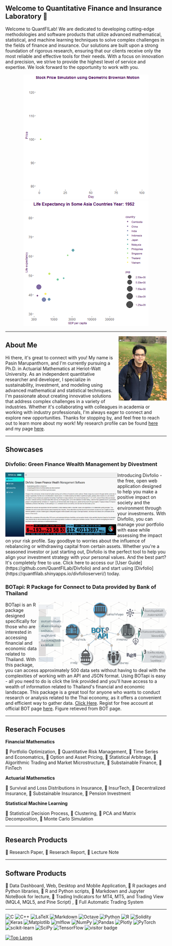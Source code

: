 ## Welcome to Quantitative Finance and Insurance Laboratory 👋

Welcome to QuantFILab! We are dedicated to developing cutting-edge methodologies and software products that utilize advanced mathematical, statistical, and machine learning techniques to solve complex challenges in the fields of finance and insurance. Our solutions are built upon a strong foundation of rigorous research, ensuring that our clients receive only the most reliable and effective tools for their needs. With a focus on innovation and precision, we strive to provide the highest level of service and expertise. We look forward to the opportunity to work with you.

<p align="center">
  <img src="https://github.com/QuantFILab/QuantFILab/blob/master/Figure/sim.gif?raw=true" width="390" height="390"/>
  <img src="https://github.com/QuantFILab/QuantFILab/blob/master/Figure/life.gif?raw=true" width="390" height="390"/>
</p>

__________________________________________________________________________________________________________________________________________________________________
<img align="right" width="150" height="200" src="https://github.com/QuantFILab/QuantFILab/blob/master/Figure/Pasin.jpg?raw=true">

## About Me

Hi there, it's great to connect with you! My name is Pasin Marupanthorn, and I'm currently pursuing a Ph.D. in Actuarial Mathematics at Heriot-Watt University. As an independent quantitative researcher and developer, I specialize in sustainability, investment, and modeling using advanced mathematical and statistical techniques. I'm passionate about creating innovative solutions that address complex challenges in a variety of industries. Whether it's collaborating with colleagues in academia or working with industry professionals, I'm always eager to connect and explore new opportunities. Thanks for stopping by, and feel free to reach out to learn more about my work! My research profile can be found [here](https://scholar.google.com/citations?hl=en&user=NcoXQYYAAAAJ) and my page [here](https://oporkabbb.wixsite.com/math).
__________________________________________________________________________________________________________________________________________________________________


## Showcases

### Divfolio: Green Finance Wealth Management by Divestment
<img align="left" src="https://github.com/QuantFILab/Divfolio/blob/main/Figures/openpage.png?raw=true" width="350" height="200"/> 
Introducing Divfolio - the free, open web application designed to help you make a positive impact on society and the environment through your investments. With Divfolio, you can manage your portfolio with ease while assessing the impact on your risk profile. Say goodbye to worries about the influence of rebalancing or withdrawing capital from certain assets. Whether you're a seasoned investor or just starting out, Divfolio is the perfect tool to help you align your investment strategy with your personal values. And the best part? It's completely free to use. Click here to access our [User Guide](https://github.com/QuantFILab/Divfolio) and   and start using [Divfolio](https://quantfilab.shinyapps.io/divfolioserveri/) today.


### BOTapi: R Package for Connect to Data provided by Bank of Thailand 

<img align="right" src="https://github.com/QuantFILab/QuantFILab/blob/master/Figure/botapi.png?raw=true" width="400" height="200"/> 

BOTapi is an R package designed specifically for those who are interested in accessing financial and economic data related to Thailand. With this package, you can access approximately 500 data sets without having to deal with the complexities of working with an API and JSON format. Using BOTapi is easy - all you need to do is click the link provided and you'll have access to a wealth of information related to Thailand's financial and economic landscape. This package is a great tool for anyone who wants to conduct research or analysis related to the Thai economy, as it offers a convenient and efficient way to gather data. [Click Here](https://github.com/QuantFILab/BOTapi). Regist for free account at official BOT page [here](https://apiportal.bot.or.th/bot/public/). Figure retieved from BOT page.

__________________________________________________________________________________________________________________________________________________________________


## Reserach Focuses


**Financial Mathematics** 

:small_blue_diamond: Portfolio Optimization, :small_blue_diamond: Quantitative Risk Management, :small_blue_diamond: Time Series and Economatrics, :small_blue_diamond: Option and Asset Pricing, :small_blue_diamond: Statistical Arbitrage, :small_blue_diamond: Algorithmic Trading and Market Microstructure, :small_blue_diamond: Substainable Finance, :small_blue_diamond: FinTech



**Actuarial Mathemetics** 

:small_blue_diamond: Survival and Loss Distributions in Insurance, :small_blue_diamond: InsurTech, :small_blue_diamond: Decentralized Insurance, :small_blue_diamond: Substainable Insurance, :small_blue_diamond: Pension Investment

  
**Statistical Machine Learning** 

:small_blue_diamond: Statistical Decision Process, :small_blue_diamond: Clustering, :small_blue_diamond: PCA and Matrix Decomposition, :small_blue_diamond: Monte Carlo Simulation 

__________________________________________________________________________________________________________________________________________________________________


## Research Products

:small_blue_diamond: Research Paper, :small_blue_diamond: Reserach Report, :small_blue_diamond: Lecture Note

__________________________________________________________________________________________________________________________________________________________________


## Software Products

:small_blue_diamond: Data Dashboard, Web, Desktop and Moblie Application, :small_blue_diamond: R packages and Python libraries, :small_blue_diamond: R and Python scripts, :small_blue_diamond: Markdown and Jupyter NoteBook for lecture, :small_blue_diamond: Trading Indicators for MT4, MT5, and Trading View (MQL4, MQL5, and Pine Script)
, :small_blue_diamond: Full Automatic Trading System
      

__________________________________________________________________________________________________________________________________________________________________
![C](https://img.shields.io/badge/c-%2300599C.svg?style=for-the-badge&logo=c&logoColor=white)
![C++](https://img.shields.io/badge/c++-%2300599C.svg?style=for-the-badge&logo=c%2B%2B&logoColor=white)
![LaTeX](https://img.shields.io/badge/latex-%23008080.svg?style=for-the-badge&logo=latex&logoColor=white)
![Markdown](https://img.shields.io/badge/markdown-%23000000.svg?style=for-the-badge&logo=markdown&logoColor=white)
![Octave](https://img.shields.io/badge/OCTAVE-darkblue?style=for-the-badge&logo=octave&logoColor=fcd683)
![Python](https://img.shields.io/badge/python-3670A0?style=for-the-badge&logo=python&logoColor=ffdd54)
![R](https://img.shields.io/badge/r-%23276DC3.svg?style=for-the-badge&logo=r&logoColor=white)
![Solidity](https://img.shields.io/badge/Solidity-%23363636.svg?style=for-the-badge&logo=solidity&logoColor=white)
![Keras](https://img.shields.io/badge/Keras-%23D00000.svg?style=for-the-badge&logo=Keras&logoColor=white)
![Matplotlib](https://img.shields.io/badge/Matplotlib-%23ffffff.svg?style=for-the-badge&logo=Matplotlib&logoColor=black)
![mlflow](https://img.shields.io/badge/mlflow-%23d9ead3.svg?style=for-the-badge&logo=numpy&logoColor=blue)
![NumPy](https://img.shields.io/badge/numpy-%23013243.svg?style=for-the-badge&logo=numpy&logoColor=white)
![Pandas](https://img.shields.io/badge/pandas-%23150458.svg?style=for-the-badge&logo=pandas&logoColor=white)
![Plotly](https://img.shields.io/badge/Plotly-%233F4F75.svg?style=for-the-badge&logo=plotly&logoColor=white)
![PyTorch](https://img.shields.io/badge/PyTorch-%23EE4C2C.svg?style=for-the-badge&logo=PyTorch&logoColor=white)
![scikit-learn](https://img.shields.io/badge/scikit--learn-%23F7931E.svg?style=for-the-badge&logo=scikit-learn&logoColor=white)
![SciPy](https://img.shields.io/badge/SciPy-%230C55A5.svg?style=for-the-badge&logo=scipy&logoColor=%white)
![TensorFlow](https://img.shields.io/badge/TensorFlow-%23FF6F00.svg?style=for-the-badge&logo=TensorFlow&logoColor=white)
![visitor badge](https://visitor-badge.glitch.me/badge?page_id=quantfilab&left_color=red&right_color=green) 



[![Top Langs](https://github-readme-stats.vercel.app/api/top-langs/?username=quantfilab&hide_progress=false)](https://github.com/anuraghazra/github-readme-stats)

